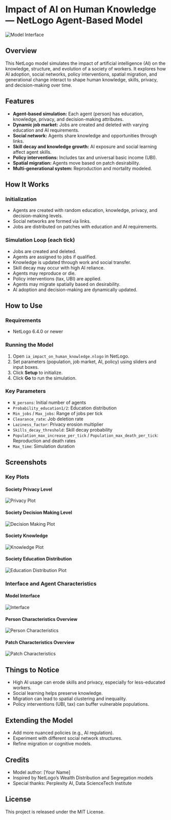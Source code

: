 # Impact of AI on Human Knowledge — NetLogo Agent-Based Model

![Model Interface](images/interface.png)

## Overview

This NetLogo model simulates the impact of artificial intelligence (AI) on the knowledge, structure, and evolution of a society of workers. It explores how AI adoption, social networks, policy interventions, spatial migration, and generational change interact to shape human knowledge, skills, privacy, and decision-making over time.

## Features

- **Agent-based simulation:** Each agent (person) has education, knowledge, privacy, and decision-making attributes.
- **Dynamic job market:** Jobs are created and deleted with varying education and AI requirements.
- **Social network:** Agents share knowledge and opportunities through links.
- **Skill decay and knowledge growth:** AI exposure and social learning affect agent skills.
- **Policy interventions:** Includes tax and universal basic income (UBI).
- **Spatial migration:** Agents move based on patch desirability.
- **Multi-generational system:** Reproduction and mortality modeled.

## How It Works

### Initialization

- Agents are created with random education, knowledge, privacy, and decision-making levels.
- Social networks are formed via links.
- Jobs are distributed on patches with education and AI requirements.

### Simulation Loop (each tick)

- Jobs are created and deleted.
- Agents are assigned to jobs if qualified.
- Knowledge is updated through work and social transfer.
- Skill decay may occur with high AI reliance.
- Agents may reproduce or die.
- Policy interventions (tax, UBI) are applied.
- Agents may migrate spatially based on desirability.
- AI adoption and decision-making are dynamically updated.

## How to Use

### Requirements

- NetLogo 6.4.0 or newer

### Running the Model

1. Open `ia_impact_on_human_knowledge.nlogo` in NetLogo.
2. Set parameters (population, job market, AI, policy) using sliders and input boxes.
3. Click **Setup** to initialize.
4. Click **Go** to run the simulation.

### Key Parameters

- `N_persons`: Initial number of agents
- `Probability_education1/2`: Education distribution
- `Min_jobs` / `Max_jobs`: Range of jobs per tick
- `Clearance_rate`: Job deletion rate
- `Laziness_factor`: Privacy erosion multiplier
- `Skills_decay_threshold`: Skill decay probability
- `Population_max_increase_per_tick` / `Population_max_death_per_tick`: Reproduction and death rates
- `Max_time`: Simulation duration

## Screenshots

### Key Plots
#### Society Privacy Level
![Privacy Plot](images/privacy_plot.png)

#### Society Decision Making Level
![Decision Making Plot](images/decision_making_plot.png)

#### Society Knowledge
![Knowledge Plot](images/knowledge_plot.png)

#### Society Education Distribution
![Education Distribution Plot](images/education_distribution_plot.png)

### Interface and Agent Characteristics
#### Model Interface
![Interface](images/interface.png)

#### Person Characteristics Overview
![Person Characteristics](images/person_characteristics_overview.png)

#### Patch Characteristics Overview
![Patch Characteristics](images/patch_characteristics_overview.png)

## Things to Notice

- High AI usage can erode skills and privacy, especially for less-educated workers.
- Social learning helps preserve knowledge.
- Migration can lead to spatial clustering and inequality.
- Policy interventions (UBI, tax) can buffer vulnerable populations.

## Extending the Model

- Add more nuanced policies (e.g., AI regulation).
- Experiment with different social network structures.
- Refine migration or cognitive models.

## Credits

- Model author: [Your Name]
- Inspired by NetLogo’s Wealth Distribution and Segregation models
- Special thanks: Perplexity AI, Data ScienceTech Institute

## License

This project is released under the MIT License.
